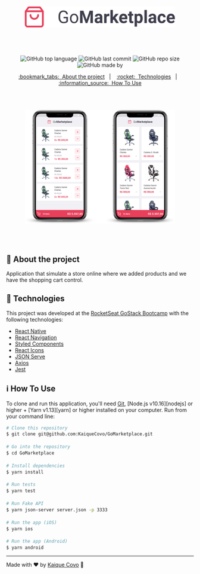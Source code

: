 <!-- Logotipo -->
<h1 align="center" style="padding: 50px;">
<img alt="Logotipo" src="./.github/logo.png" width="auto" heigth="auto"/>
</h1>

<div align="center">

<!-- Badges -->
![GitHub top language](https://img.shields.io/github/languages/top/kaiqueCovo/GoMarketplace?color=%23E83F5B)
![GitHub last commit](https://img.shields.io/github/last-commit/kaiqueCovo/GoMarketplace?color=%233D3D4C)
![GitHub repo size](https://img.shields.io/github/repo-size/kaiqueCovo/GoMarketplace?color=%23E83F5B)
![GitHub made by](https://img.shields.io/badge/made%20by-kaiqueCovo-%233D3D4C)

<!-- Menu -->
<p align="center" >
  <a href="#bookmark_tabs-about-the-project">:bookmark_tabs:&nbsp;&nbsp;About the project</a>&nbsp;&nbsp;&nbsp;|&nbsp;&nbsp;&nbsp;
  <a href="#rocket-technologies">:rocket:&nbsp;&nbsp;Technologies</a>&nbsp;&nbsp;&nbsp;|&nbsp;&nbsp;&nbsp;
  <a href="#information_source-how-to-use">:information_source:&nbsp;&nbsp;How To Use</a>
</p>

<!-- Mockup -->
<div  align="center" style="padding: 50px;">
  <img alt="Logotipo" src="./.github/mockup.png" width="auto" heigth="auto"/>
</div>

</div>

<!-- About -->
## :bookmark_tabs: About the project

Application that simulate a store online where we added products and we have the shopping cart control.

<!-- Technologies -->
## :rocket: Technologies

This project was developed at the [RocketSeat GoStack Bootcamp](https://rocketseat.com.br/bootcamp) with the following technologies:


- [React Native](https://reactnative.dev/)
- [React Navigation](https://reactnavigation.org/)
- [Styled Components](https://styled-components.com/)
- [React Icons](https://react-icons.github.io/react-icons/)
- [JSON Serve](https://www.npmjs.com/package/json-server)
- [Axios](https://github.com/axios/axios)
- [Jest](https://jestjs.io/)


<!-- How to use -->
## :information_source: How To Use


To clone and run this application, you'll need [Git](https://git-scm.com), [Node.js v10.16][nodejs] or higher + [Yarn v1.13][yarn] or higher installed on your computer. Run from your command line:

```bash
# Clone this repository
$ git clone git@github.com:KaiqueCovo/GoMarketplace.git

# Go into the repository
$ cd GoMarketplace

# Install dependencies
$ yarn install

# Run tests
$ yarn test

# Run Fake API
$ yarn json-server server.json -p 3333

# Run the app (iOS)
$ yarn ios

# Run the app (Android)
$ yarn android
```

---
Made with ♥  by [Kaique Covo](https://www.linkedin.com/in/kaique-covo-a46331147/) :wave:

